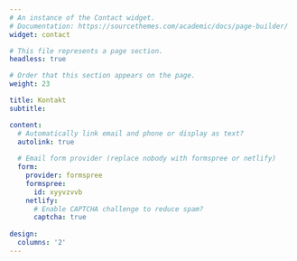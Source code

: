 ```yaml
---
# An instance of the Contact widget.
# Documentation: https://sourcethemes.com/academic/docs/page-builder/
widget: contact

# This file represents a page section.
headless: true

# Order that this section appears on the page.
weight: 23

title: Kontakt
subtitle:

content:
  # Automatically link email and phone or display as text?
  autolink: true
  
  # Email form provider (replace nobody with formspree or netlify)
  form:
    provider: formspree
    formspree:
      id: xyyvzvvb
    netlify:
      # Enable CAPTCHA challenge to reduce spam?
      captcha: true
  
design:
  columns: '2'
---
```


